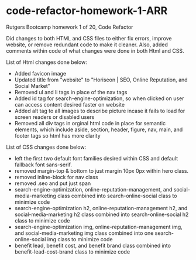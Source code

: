 # code-refactor-homework-1-ARR

Rutgers Bootcamp homework 1 of 20, Code Refactor

Did changes to both HTML and CSS files to either fix errors, improve website, or remove redundant code to make it cleaner. Also, added comments within code of what changes were done in both Html and CSS.

List of Html changes done below:
 * Added favicon image
 * Updated title from "website" to "Horiseon | SEO, Online Reputation, and Social Market"
 * Removed ul and li tags in place of the nav tags
 * Added id tag for search-engine-optimization, so when clicked on user can access content desired faster on website
 * Added alt tag to all images to describe picture incase it fails to load for screen readers or disabled users
 * Removed all div tags in orginal html code in place for semantic elements, which include aside, section, header, figure, nav, main, and footer tags so html has more clarity
 
 List of CSS changes done below:
 
 * left the first two default font families desired within CSS and default fallback font sans-serif.
 * removed margin-top & bottom to just margin 10px 0px within hero class.
 * removed inline-block for nav class 
 * removed .seo and put just span 
 * search-engine-optimization, online-reputation-management, and social-media-marketing class combined into search-online-social class to minimize code
 * search-engine-optimization h2, online-reputation-management h2, and social-media-marketing h2 class combined into search-online-social h2 class to minimize code 
 * search-engine-optimization img, online-reputation-management img, and social-media-marketing img class combined into one search-online-social img class to minimize code
 * benefit lead, benefit cost, and benefit brand class combined into benefit-lead-cost-brand class to minimize code 
